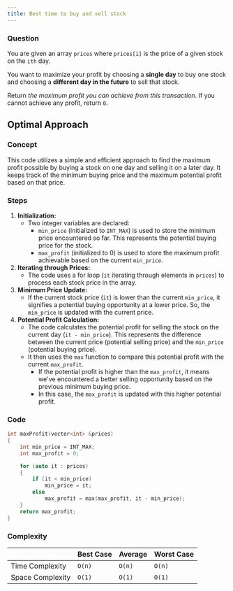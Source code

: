 ```yaml
---
title: Best time to buy and sell stock
---
```


### Question

You are given an array `prices` where `prices[i]` is the price of a given stock on the `ith` day.

You want to maximize your profit by choosing a **single day** to buy one stock and choosing a **different day in the future** to sell that stock.

Return _the maximum profit you can achieve from this transaction_. If you cannot achieve any profit, return `0`.

## Optimal Approach

### Concept

This code utilizes a simple and efficient approach to find the maximum profit possible by buying a stock on one day and selling it on a later day. It keeps track of the minimum buying price and the maximum potential profit based on that price.

### Steps

1. **Initialization:**
   - Two integer variables are declared:
     - `min_price` (initialized to `INT_MAX`) is used to store the minimum price encountered so far. This represents the potential buying price for the stock.
     - `max_profit` (initialized to 0) is used to store the maximum profit achievable based on the current `min_price`.
2. **Iterating through Prices:**
   - The code uses a for loop (`it` iterating through elements in `prices`) to process each stock price in the array.
3. **Minimum Price Update:**
   - If the current stock price (`it`) is lower than the current `min_price`, it signifies a potential buying opportunity at a lower price. So, the `min_price` is updated with the current price.
4. **Potential Profit Calculation:**
   - The code calculates the potential profit for selling the stock on the current day (`it - min_price`). This represents the difference between the current price (potential selling price) and the `min_price` (potential buying price).
   - It then uses the `max` function to compare this potential profit with the current `max_profit`.
     - If the potential profit is higher than the `max_profit`, it means we've encountered a better selling opportunity based on the previous minimum buying price.
     - In this case, the `max_profit` is updated with this higher potential profit.

### Code

```cpp [Max Profit]
int maxProfit(vector<int> &prices)
{
	int min_price = INT_MAX;
	int max_profit = 0;

	for (auto it : prices)
	{
		if (it < min_price)
			min_price = it;
		else
			max_profit = max(max_profit, it - min_price);
	}
	return max_profit;
}
```

### Complexity

|                  | Best Case | Average | Worst Case |
| ---------------- | --------- | ------- | ---------- |
| Time Complexity  | `O(n)`    | `O(n)`  | `O(n)`     |
| Space Complexity | `O(1)`    | `O(1)`  | `O(1)`     |
